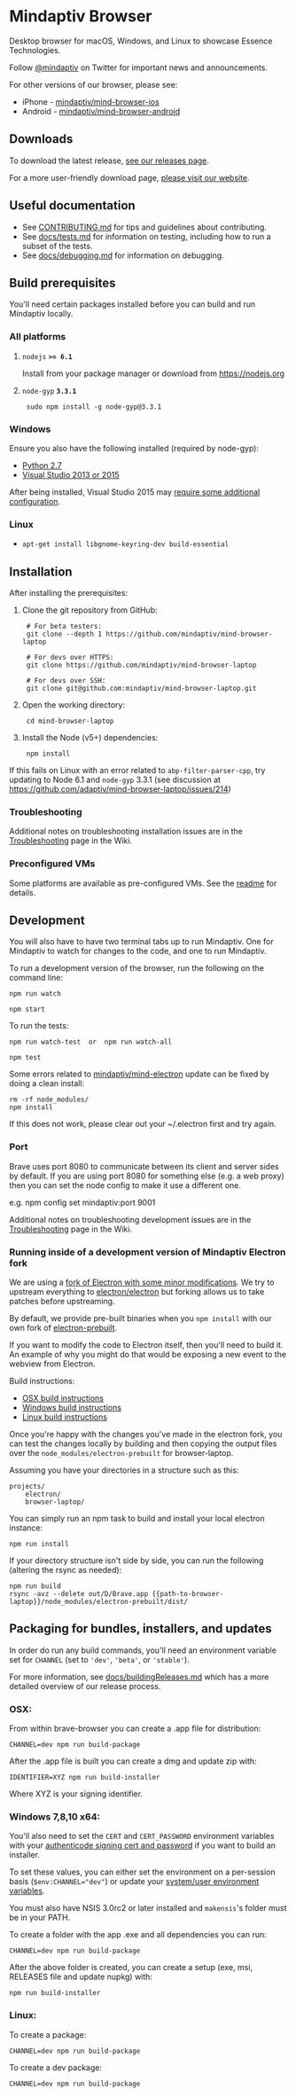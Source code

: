 # Mindaptiv Browser

Desktop browser for macOS, Windows, and Linux to showcase Essence Technologies.

Follow [@mindaptiv](https://twitter.com/mindaptiv) on Twitter for important news and announcements.

For other versions of our browser, please see:
* iPhone - [mindaptiv/mind-browser-ios](https://github.com/adaptive/mind-browser-ios)
* Android - [mindaptiv/mind-browser-android](https://github.com/adaptiv/mind-browser-android)

## Downloads

To download the latest release, [see our releases page](https://github.com/mindaptiv/mind-browser-laptop/releases).

For a more user-friendly download page, [please visit our website](https://mindaptiv.com/downloads.html).

## Useful documentation

* See [CONTRIBUTING.md](.github/CONTRIBUTING.md) for tips and guidelines about contributing.
* See [docs/tests.md](docs/tests.md) for information on testing, including how to run a subset of the tests.
* See [docs/debugging.md](docs/debugging.md) for information on debugging.

## Build prerequisites

You'll need certain packages installed before you can build and run Mindaptiv locally.

### All platforms

1. `nodejs` **`>= 6.1`**

    Install from your package manager or download from https://nodejs.org

2. `node-gyp` **`3.3.1`**

        sudo npm install -g node-gyp@3.3.1

### Windows

Ensure you also have the following installed (required by node-gyp):

* [Python 2.7](https://www.python.org/downloads/)
* [Visual Studio 2013 or 2015](https://www.visualstudio.com/en-us/products/visual-studio-community-vs.aspx)

After being installed, Visual Studio 2015 may [require some additional configuration](https://github.com/mindaptiv/mind-browser-laptop/wiki/Configuring-Visual-Studio-2015).

###  Linux

* `apt-get install libgnome-keyring-dev build-essential`

## Installation

After installing the prerequisites:

1. Clone the git repository from GitHub:

        # For beta testers:
        git clone --depth 1 https://github.com/mindaptiv/mind-browser-laptop

        # For devs over HTTPS:
        git clone https://github.com/mindaptiv/mind-browser-laptop

        # For devs over SSH:
        git clone git@github.com:mindaptiv/mind-browser-laptop.git

2. Open the working directory:

        cd mind-browser-laptop

3. Install the Node (v5+) dependencies:

        npm install

If this fails on Linux with an error related to `abp-filter-parser-cpp`, try updating to Node 6.1 and `node-gyp` 3.3.1 (see discussion at https://github.com/adaptiv/mind-browser-laptop/issues/214)

### Troubleshooting

Additional notes on troubleshooting installation issues are in the [Troubleshooting](https://github.com/mindaptiv/mind-browser-laptop/wiki/Troubleshooting) page in the Wiki.

### Preconfigured VMs

Some platforms are available as pre-configured VMs. See the [readme](https://github.com/mindaptiv/mind-browser-laptop/blob/master/test/vms/vagrant/README.md) for details.

## Development

You will also have to have two terminal tabs up to run Mindaptiv. One for Mindaptiv to watch for changes to the code, and one to run Mindaptiv.

To run a development version of the browser, run the following on the command line:

    npm run watch

    npm start

To run the tests:

    npm run watch-test  or  npm run watch-all

    npm test

Some errors related to [mindaptiv/mind-electron](https://github.com/mindaptiv/mind-electron) update can be fixed by doing a clean install:

    rm -rf node_modules/
    npm install

If this does not work, please clear out your ~/.electron first and try again.

### Port

Brave uses port 8080 to communicate between its client and server sides by default. If you are using port 8080 for something else (e.g. a web proxy) then you can set the node config to make it use a different one.

e.g.
npm config set mindaptiv:port 9001

Additional notes on troubleshooting development issues are in the [Troubleshooting](https://github.com/mindaptiv/mind-browser-laptop/wiki/Troubleshooting) page in the Wiki.

### Running inside of a development version of Mindaptiv Electron fork

We are using a [fork of Electron with some minor modifications](https://github.com/mindaptiv/mind-electron). We try to upstream everything to [electron/electron](https://github.com/electron/electron) but forking allows us to take patches before upstreaming.

By default, we provide pre-built binaries when you `npm install` with our own fork of [electron-prebuilt](https://github.com/mindaptiv/electron-prebuilt).

If you want to modify the code to Electron itself, then you'll need to build it.  An example of why you might do that would be exposing a new event to the webview from Electron.

Build instructions:
- [OSX build instructions](https://github.com/mindaptiv/electron/blob/master/docs/development/build-instructions-osx.md)
- [Windows build instructions](https://github.com/mindaptiv/electron/blob/master/docs/development/build-instructions-windows.md)
- [Linux build instructions](https://github.com/mindaptiv/electron/blob/master/docs/development/build-instructions-linux.md)

Once you're happy with the changes you've made in the electron fork, you can test the changes locally by building and then copying the output files over the `node_modules/electron-prebuilt` for browser-laptop.

Assuming you have your directories in a structure such as this:

    projects/
        electron/
        browser-laptop/

You can simply run an npm task to build and install your local electron instance:

    npm run install

If your directory structure isn't side by side, you can run the following (altering the rsync as needed):

    npm run build
    rsync -avz --delete out/D/Brave.app {{path-to-browser-laptop}}/node_modules/electron-prebuilt/dist/


## Packaging for bundles, installers, and updates

In order do run any build commands, you'll need an environment variable set for `CHANNEL` (set to `'dev'`, `'beta'`, or `'stable'`).

For more information, see [docs/buildingReleases.md](docs/buildingReleases.md) which has a more detailed overview of our release process.

### OSX:

From within brave-browser you can create a .app file for distribution:

    CHANNEL=dev npm run build-package

After the .app file is built you can create a dmg and update zip with:

    IDENTIFIER=XYZ npm run build-installer

Where XYZ is your signing identifier.

### Windows 7,8,10 x64:

You'll also need to set the `CERT` and `CERT_PASSWORD` environment variables with your [authenticode signing cert and password](https://blogs.msdn.microsoft.com/ieinternals/2011/03/22/everything-you-need-to-know-about-authenticode-code-signing/) if you want to build an installer.

To set these values, you can either set the environment on a per-session basis (`$env:CHANNEL="dev"`) or update your [system/user environment variables](http://www.computerhope.com/issues/ch000549.htm).

You must also have NSIS 3.0rc2 or later installed and `makensis`'s folder must be in your PATH.

To create a folder with the app .exe and all dependencies you can run:

    CHANNEL=dev npm run build-package

After the above folder is created, you can create a setup (exe, msi, RELEASES file and update nupkg) with:

    npm run build-installer

### Linux:

To create a package:

    CHANNEL=dev npm run build-package

To create a dev package:

    CHANNEL=dev npm run build-package
